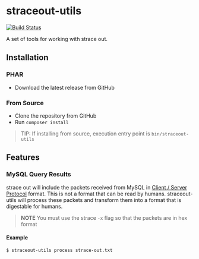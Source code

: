 # straceout-utils

[![Build Status](https://travis-ci.org/mpchadwick/straceout-utils.svg?branch=master)](https://travis-ci.org/mpchadwick/straceout-utils)

A set of tools for working with strace out.

## Installation

### PHAR

- Download the latest release from GitHub

### From Source

- Clone the repository from GitHub
- Run `composer install`

> TIP: If installing from source, execution entry point is `bin/straceout-utils`

## Features

### MySQL Query Results 

strace out will include the packets received from MySQL in [Client / Server Protocol](https://dev.mysql.com/doc/internals/en/client-server-protocol.html) format. This is not a format that can be read by humans. straceout-utils will process these packets and transform them into a format that is digestable for humans.

> **NOTE** You must use the strace `-x` flag so that the packets are in hex format

#### Example

```
$ straceout-utils process strace-out.txt
```